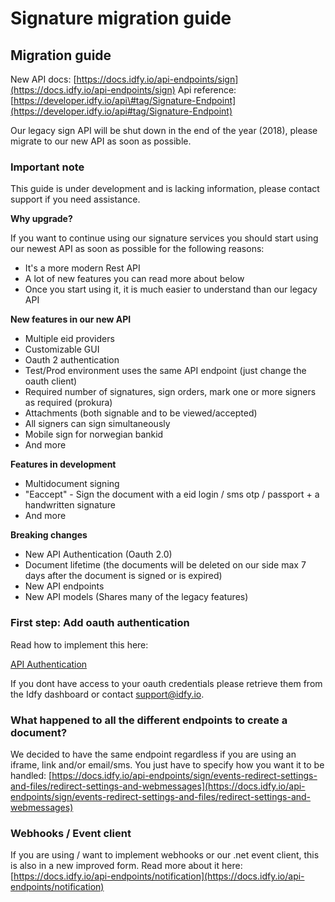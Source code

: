 # Signature migration guide

## Migration guide

New API docs: [https://docs.idfy.io/api-endpoints/sign](https://docs.idfy.io/api-endpoints/sign) Api reference: [https://developer.idfy.io/api\#tag/Signature-Endpoint](https://developer.idfy.io/api#tag/Signature-Endpoint)

Our legacy sign API will be shut down in the end of the year \(2018\), please migrate to our new API as soon as possible.

### Important note

This guide is under development and is lacking information, please contact support if you need assistance.

**Why upgrade?**

If you want to continue using our signature services you should start using our newest API as soon as possible for the following reasons:

* It's a more modern Rest API
* A lot of new features you can read more about below
* Once you start using it, it is much easier to understand than our legacy API

**New features in our new API**

* Multiple eid providers
* Customizable GUI
* Oauth 2 authentication
* Test/Prod environment uses the same API endpoint \(just change the oauth client\)
* Required number of signatures, sign orders, mark one or more signers as required \(prokura\)
* Attachments \(both signable and to be viewed/accepted\)
* All signers can sign simultaneously
* Mobile sign for norwegian bankid
* And more

**Features in development**

* Multidocument signing
* "Eaccept" - Sign the document with a eid login / sms otp / passport + a handwritten signature
* And more

**Breaking changes**

* New API Authentication \(Oauth 2.0\)
* Document lifetime \(the documents will be deleted on our side max 7 days after the document is signed or is expired\)
* New API endpoints
* New API models \(Shares many of the legacy features\)

### First step: Add oauth authentication

Read how to implement this here:

[API Authentication](api-authentication.md)

If you dont have access to your oauth credentials please retrieve them from the Idfy dashboard or contact support@idfy.io.

### What happened to all the different endpoints to create a document?

We decided to have the same endpoint regardless if you are using an iframe, link and/or email/sms. You just have to specify how you want it to be handled: [https://docs.idfy.io/api-endpoints/sign/events-redirect-settings-and-files/redirect-settings-and-webmessages](https://docs.idfy.io/api-endpoints/sign/events-redirect-settings-and-files/redirect-settings-and-webmessages)

### Webhooks / Event client

If you are using / want to implement webhooks or our .net event client, this is also in a new improved form. Read more about it here: [https://docs.idfy.io/api-endpoints/notification](https://docs.idfy.io/api-endpoints/notification)

